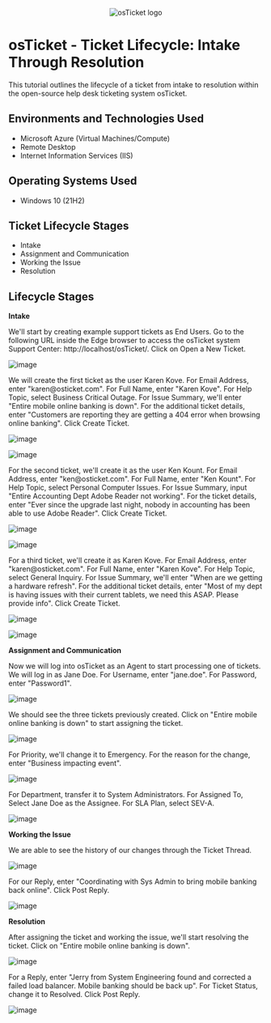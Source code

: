 <p align="center">
<img src="https://i.imgur.com/Clzj7Xs.png" alt="osTicket logo"/>
</p>

<h1>osTicket - Ticket Lifecycle: Intake Through Resolution</h1>
This tutorial outlines the lifecycle of a ticket from intake to resolution within the open-source help desk ticketing system osTicket.<br />

<h2>Environments and Technologies Used</h2>

- Microsoft Azure (Virtual Machines/Compute)
- Remote Desktop
- Internet Information Services (IIS)

<h2>Operating Systems Used </h2>

- Windows 10</b> (21H2)

<h2>Ticket Lifecycle Stages</h2>

- Intake
- Assignment and Communication
- Working the Issue
- Resolution

<h2>Lifecycle Stages</h2>

**Intake**
<p>
  We'll start by creating example support tickets as End Users. Go to the following URL inside the Edge browser to access the osTicket system Support Center: http://localhost/osTicket/. Click on Open a New Ticket. 
</p>

![image](https://github.com/marbienjimeno/ticket-lifecycle/assets/29347863/cc9150cd-d0ab-4c9b-b31a-dbcd3d166c7c)

<p>
  We will create  the first ticket as the user Karen Kove. For Email Address, enter "karen@osticket.com". For Full Name, enter "Karen Kove". For Help Topic, select Business Critical Outage. For Issue Summary, we'll enter "Entire mobile online banking is down". For the additional ticket details, enter "Customers are reporting they are getting a 404 error when browsing online banking". Click Create Ticket. 
</p>

![image](https://github.com/marbienjimeno/ticket-lifecycle/assets/29347863/9ed2a629-d529-4b58-a6ef-53e755ccfb96)

![image](https://github.com/marbienjimeno/ticket-lifecycle/assets/29347863/456cb6e5-a8c0-4be1-8817-22adc2931064)

<p>
  For the second ticket, we'll create it as the user Ken Kount. For Email Address, enter "ken@osticket.com". For Full Name, enter "Ken Kount". For Help Topic, select Personal Computer Issues. For Issue Summary, input "Entire Accounting Dept Adobe Reader not working". For the ticket details, enter "Ever since the upgrade last night, nobody in accounting has been able to use Adobe Reader". Click Create Ticket.
</p>

![image](https://github.com/marbienjimeno/ticket-lifecycle/assets/29347863/fcd512c4-18b1-46bb-a8a7-baaffcb7dce9)

![image](https://github.com/marbienjimeno/ticket-lifecycle/assets/29347863/5d10ea0b-a86a-4c66-86b2-0f9e3ed0cb74)

<p>
  For a third ticket, we'll create it as Karen Kove. For Email Address, enter "karen@osticket.com". For Full Name, enter "Karen Kove". For Help Topic, select General Inquiry. For Issue Summary, we'll enter "When are we getting a hardware refresh". For the additional ticket details, enter "Most of my dept is having issues with their current tablets, we need this ASAP. Please provide info". Click Create Ticket. 
</p>

![image](https://github.com/marbienjimeno/ticket-lifecycle/assets/29347863/2d3f75a8-cf10-4998-a3ae-7175d6573154)

![image](https://github.com/marbienjimeno/ticket-lifecycle/assets/29347863/bcad304d-9276-43c0-a48a-a4e93695a3b7)

**Assignment and Communication**

<p>
  Now we will log into osTicket as an Agent to start processing one of tickets. We will log in as Jane Doe. For Username, enter "jane.doe". For Password, enter "Password1".
</p>

![image](https://github.com/marbienjimeno/ticket-lifecycle/assets/29347863/805c5c90-e182-4739-9e25-d139d4e5d906)

<p>
  We should see the three tickets previously created. Click on "Entire mobile online banking is down" to start assigning the ticket.
</p>

![image](https://github.com/marbienjimeno/ticket-lifecycle/assets/29347863/a5a0ba4b-d236-4eb9-afab-73a3ed613e3c)

<p>
  For Priority, we'll change it to Emergency. For the reason for the change, enter "Business impacting event".
</p>

![image](https://github.com/marbienjimeno/ticket-lifecycle/assets/29347863/103af501-3237-4727-bcb5-bf5910bed2df)

<p>
  For Department, transfer it to System Administrators. For Assigned To, Select Jane Doe as the Assignee. For SLA Plan, select SEV-A. 
</p>

![image](https://github.com/marbienjimeno/ticket-lifecycle/assets/29347863/8fe89a79-2484-4d90-9fb2-1abdeda478f1)

**Working the Issue**
<p>
  We are able to see the history of our changes through the Ticket Thread.
</p>

![image](https://github.com/marbienjimeno/ticket-lifecycle/assets/29347863/b3b72d7f-1606-4f0a-bd67-9076e91c1dd3)

<p>
  For our Reply, enter "Coordinating with Sys Admin to bring mobile banking back online". Click Post Reply.
</p>

![image](https://github.com/marbienjimeno/ticket-lifecycle/assets/29347863/20906616-a0c1-43eb-a2b9-9c390293cf9b)

**Resolution**
<p>
  After assigning the ticket and working the issue, we'll start resolving the ticket. Click on "Entire mobile online banking is down".
</p>

![image](https://github.com/marbienjimeno/ticket-lifecycle/assets/29347863/e37a8b64-8b76-4ca1-9a79-1fd14d9c641e)

<p>
  For a Reply, enter "Jerry from System Engineering found and corrected a failed load balancer. Mobile banking should be back up". For Ticket Status, change it to Resolved. Click Post Reply. 
</p>

![image](https://github.com/marbienjimeno/ticket-lifecycle/assets/29347863/f9fe4617-1022-4678-b98e-e85dbaac5ac8)
